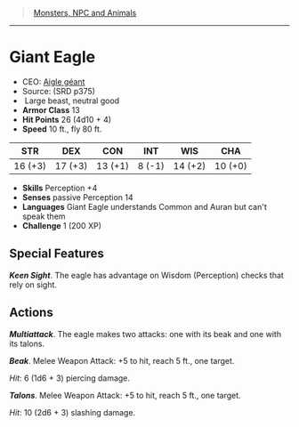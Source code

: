 ﻿---
!MonsterItem
Family: MonsterVO
Type: beast
Size: Large
Alignment: neutral good
ArmorClass: 13
HitPoints: 26 (4d10 + 4)
Speed: 10 ft., fly 80 ft.
Strength: 16 (+3)
Dexterity: 17 (+3)
Constitution: 13 (+1)
Intelligence: ' 8 (-1)'
Wisdom: 14 (+2)
Charisma: 10 (+0)
Skills: Perception +4
Senses: passive Perception 14
Languages: Giant Eagle understands Common and Auran but can't speak them
Challenge: 1 (200 XP)
Id: monsters_vo.md#giant-eagle
ParentLink: monsters_vo.md#monsters-npc-and-animals
Name: Giant Eagle
ParentName: Monsters, NPC and Animals
NameLevel: 1
AltName: '[Aigle géant](hd_monsters_aigle_geant.md)'
Source: (SRD p375)
Attributes:
  Name: Giant Eagle
  Markdown: >+
    # <!--Name-->Giant Eagle<!--/Name-->


    - CEO: <!--AltName-->[Aigle géant](hd_monsters_aigle_geant.md)<!--/AltName-->

    - Source: <!--Source-->(SRD p375)<!--/Source-->

    -  <!--Size-->Large<!--/Size--> <!--Type-->beast<!--/Type-->, <!--Alignment-->neutral good<!--/Alignment-->

    - **Armor Class** <!--ArmorClass-->13<!--/ArmorClass-->

    - **Hit Points** <!--HitPoints-->26 (4d10 + 4)<!--/HitPoints-->

    - **Speed** <!--Speed-->10 ft., fly 80 ft.<!--/Speed-->


    |STR|DEX|CON|INT|WIS|CHA|

    |---|---|---|---|---|---|

    |<!--Strength-->16 (+3)<!--/Strength-->|<!--Dexterity-->17 (+3)<!--/Dexterity-->|<!--Constitution-->13 (+1)<!--/Constitution-->|<!--Intelligence--> 8 (-1)<!--/Intelligence-->|<!--Wisdom-->14 (+2)<!--/Wisdom-->|<!--Charisma-->10 (+0)<!--/Charisma-->|


    - **Skills** <!--Skills-->Perception +4<!--/Skills-->

    - **Senses** <!--Senses-->passive Perception 14<!--/Senses-->

    - **Languages** <!--Languages-->Giant Eagle understands Common and Auran but can't speak them<!--/Languages-->

    - **Challenge** <!--Challenge-->1 (200 XP)<!--/Challenge-->


    ## Special Features


    **_Keen Sight_**. The eagle has advantage on Wisdom (Perception) checks that rely on sight.


    ## Actions


    **_Multiattack_**. The eagle makes two attacks: one with its beak and one with its talons.


    **_Beak_**. Melee Weapon Attack: +5 to hit, reach 5 ft., one target.


    _Hit_: 6 (1d6 + 3) piercing damage.


    **_Talons_**. Melee Weapon Attack: +5 to hit, reach 5 ft., one target.


    _Hit_: 10 (2d6 + 3) slashing damage.

  AltName: '[Aigle géant](hd_monsters_aigle_geant.md)'
  Source: (SRD p375)
  Size: Large
  Type: beast
  Alignment: neutral good
  ArmorClass: 13
  HitPoints: 26 (4d10 + 4)
  Speed: 10 ft., fly 80 ft.
  Strength: 16 (+3)
  Dexterity: 17 (+3)
  Constitution: 13 (+1)
  Intelligence: ' 8 (-1)'
  Wisdom: 14 (+2)
  Charisma: 10 (+0)
  Skills: Perception +4
  Senses: passive Perception 14
  Languages: Giant Eagle understands Common and Auran but can't speak them
  Challenge: 1 (200 XP)
AttributesDictionary: >+
  Name: Giant Eagle

  Markdown: >+

    # <!--Name-->Giant Eagle<!--/Name-->





    - CEO: <!--AltName-->[Aigle géant](hd_monsters_aigle_geant.md)<!--/AltName-->



    - Source: <!--Source-->(SRD p375)<!--/Source-->



    -  <!--Size-->Large<!--/Size--> <!--Type-->beast<!--/Type-->, <!--Alignment-->neutral good<!--/Alignment-->



    - **Armor Class** <!--ArmorClass-->13<!--/ArmorClass-->



    - **Hit Points** <!--HitPoints-->26 (4d10 + 4)<!--/HitPoints-->



    - **Speed** <!--Speed-->10 ft., fly 80 ft.<!--/Speed-->





    |STR|DEX|CON|INT|WIS|CHA|



    |---|---|---|---|---|---|



    |<!--Strength-->16 (+3)<!--/Strength-->|<!--Dexterity-->17 (+3)<!--/Dexterity-->|<!--Constitution-->13 (+1)<!--/Constitution-->|<!--Intelligence--> 8 (-1)<!--/Intelligence-->|<!--Wisdom-->14 (+2)<!--/Wisdom-->|<!--Charisma-->10 (+0)<!--/Charisma-->|





    - **Skills** <!--Skills-->Perception +4<!--/Skills-->



    - **Senses** <!--Senses-->passive Perception 14<!--/Senses-->



    - **Languages** <!--Languages-->Giant Eagle understands Common and Auran but can't speak them<!--/Languages-->



    - **Challenge** <!--Challenge-->1 (200 XP)<!--/Challenge-->





    ## Special Features





    **_Keen Sight_**. The eagle has advantage on Wisdom (Perception) checks that rely on sight.





    ## Actions





    **_Multiattack_**. The eagle makes two attacks: one with its beak and one with its talons.





    **_Beak_**. Melee Weapon Attack: +5 to hit, reach 5 ft., one target.





    _Hit_: 6 (1d6 + 3) piercing damage.





    **_Talons_**. Melee Weapon Attack: +5 to hit, reach 5 ft., one target.





    _Hit_: 10 (2d6 + 3) slashing damage.



  AltName: '[Aigle géant](hd_monsters_aigle_geant.md)'

  Source: (SRD p375)

  Size: Large

  Type: beast

  Alignment: neutral good

  ArmorClass: 13

  HitPoints: 26 (4d10 + 4)

  Speed: 10 ft., fly 80 ft.

  Strength: 16 (+3)

  Dexterity: 17 (+3)

  Constitution: 13 (+1)

  Intelligence: ' 8 (-1)'

  Wisdom: 14 (+2)

  Charisma: 10 (+0)

  Skills: Perception +4

  Senses: passive Perception 14

  Languages: Giant Eagle understands Common and Auran but can't speak them

  Challenge: 1 (200 XP)

---
> [Monsters, NPC and Animals](srd_monsters.md)

---

# Giant Eagle

- CEO: [Aigle géant](hd_monsters_aigle_geant.md)
- Source: (SRD p375)
-  Large beast, neutral good
- **Armor Class** 13
- **Hit Points** 26 (4d10 + 4)
- **Speed** 10 ft., fly 80 ft.

|STR|DEX|CON|INT|WIS|CHA|
|---|---|---|---|---|---|
|16 (+3)|17 (+3)|13 (+1)| 8 (-1)|14 (+2)|10 (+0)|

- **Skills** Perception +4
- **Senses** passive Perception 14
- **Languages** Giant Eagle understands Common and Auran but can't speak them
- **Challenge** 1 (200 XP)

## Special Features

**_Keen Sight_**. The eagle has advantage on Wisdom (Perception) checks that rely on sight.

## Actions

**_Multiattack_**. The eagle makes two attacks: one with its beak and one with its talons.

**_Beak_**. Melee Weapon Attack: +5 to hit, reach 5 ft., one target.

_Hit_: 6 (1d6 + 3) piercing damage.

**_Talons_**. Melee Weapon Attack: +5 to hit, reach 5 ft., one target.

_Hit_: 10 (2d6 + 3) slashing damage.

